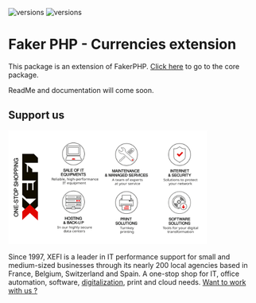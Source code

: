 ![versions](https://img.shields.io/badge/php-8.3-blue.svg) ![versions](https://img.shields.io/badge/php-8.4-blue.svg)

# Faker PHP - Currencies extension

This package is an extension of FakerPHP. [Click here](https://github.com/xefi/faker-php) to go to the core package.

ReadMe and documentation will come soon.

## Support us

<p><a href="https://www.xefi.com" target="_blank"><img src="https://raw.githubusercontent.com/xefi/art/main/support-landscape.svg" width="400"></a></p>

Since 1997, XEFI is a leader in IT performance support for small and medium-sized businesses through its nearly 200 local agencies based in France, Belgium, Switzerland and Spain.
A one-stop shop for IT, office automation, software, [digitalization](https://www.xefi.com/solutions-software/), print and cloud needs.
[Want to work with us ?](https://carriere.xefi.fr/metiers-software)